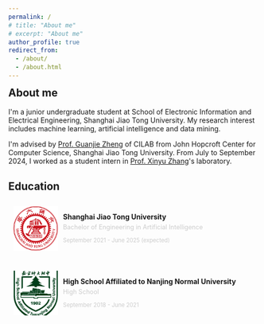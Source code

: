 ```yaml
---
permalink: /
# title: "About me"
# excerpt: "About me"
author_profile: true
redirect_from: 
  - /about/
  - /about.html
---
```


<h2 style="margin-top: 1px">About me</h2>

I'm a junior undergraduate student at School of Electronic Information and Electrical Engineering, Shanghai Jiao Tong University. My research interest includes machine learning, artificial intelligence and data mining. 

I'm advised by [Prof. Guanjie Zheng](https://jhc.sjtu.edu.cn/~gjzheng/) of CILAB from John Hopcroft Center for Computer Science, Shanghai Jiao Tong University. From July to September 2024, I worked as a student intern in [Prof. Xinyu Zhang](http://xyzhang.ucsd.edu/)'s laboratory.

<h2>Education</h2>

<div style="display: flex; align-items: center; padding: 10px; margin: 10px 0;">
    <img src="/images/sjtu.png" alt="Education Icon" style="width: 90px; height: 90px; margin-right: 10px; margin-bottom: 10px; object-fit: cover;">
    <div>
        <h3 style="margin: 0; font-size: 1em;">Shanghai Jiao Tong University</h3>
        <p style="margin: 5px 0; color: #ccc; font-size: 0.9em;">Bachelor of Engineering in Artificial Intelligence</p>
        <p style="color: #ccc; font-size: 0.8em;">September 2021 - June 2025 (expected)</p>
    </div>
</div>

<div style="display: flex; align-items: center; padding: 10px; margin: 10px 0;">
    <img src="/images/nsfz.png" alt="Education Icon" style="width: 90px; height: 90px; margin-right: 10px; margin-bottom: 10px; object-fit: cover;">
    <div>
        <h3 style="margin: 0; font-size: 1em;">High School Affiliated to Nanjing Normal University</h3>
        <p style="margin: 5px 0; color: #ccc; font-size: 0.9em;">High School</p>
        <p style="color: #ccc; font-size: 0.8em;">September 2018 - June 2021</p>
    </div>
